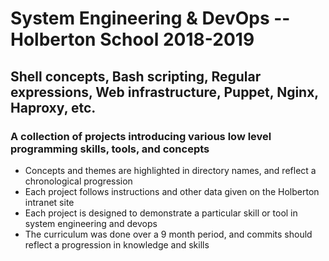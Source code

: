# System Engineering & DevOps -- Holberton School 2018-2019
## Shell concepts, Bash scripting, Regular expressions, Web infrastructure, Puppet, Nginx, Haproxy, etc.
### A collection of projects introducing various low level programming skills, tools, and concepts
- Concepts and themes are highlighted in directory names, and reflect a chronological progression
- Each project follows instructions and other data given on the Holberton intranet site
- Each project is designed to demonstrate a particular skill or tool in system engineering and devops
- The curriculum was done over a 9 month period, and commits should reflect a progression in knowledge and skills
